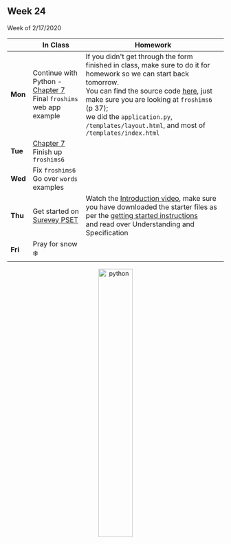 <meta http-equiv="refresh" content="300"/>

## Week 24  
Week of 2/17/2020 

  |       |In Class               |Homework   |
  |-------|---------              |---------  |
  |**Mon**|Continue with Python - [Chapter 7](/ap/curriculum/7/)<br>Final `froshims` web app example  |If you didn't get through the form finished in class, make sure to do it for homework so we can start back tomorrow.<br>You can find the source code [here](https://cdn.cs50.net/2018/fall/lectures/7/src7.pdf), just make sure you are looking at `froshims6` (p 37);<br>we did the `application.py`, `/templates/layout.html`, and most of `/templates/index.html` |
  |**Tue**|[Chapter 7](/ap/curriculum/7/)<br>Finish up `froshims6` ||
  |**Wed**|Fix `froshims6`<br>Go over `words` examples | |
  |**Thu**|Get started on [Surevey PSET](https://docs.cs50.net/2019/ap/problems/survey/survey.html) |Watch the [Introduction video](https://docs.cs50.net/2019/ap/problems/survey/survey.html#introduction), make sure you have downloaded the starter files as per the [getting started instructions](https://docs.cs50.net/2019/ap/problems/survey/survey.html#getting-started)<br>and read over Understanding and Specification |
  |**Fri**|Pray for snow :snowflake: | |

<div style="text-align:center">
<img src="https://cdn.lynda.com/course/661773/661773-637122005058334771-16x9.jpg" alt="python" width="40%">

</div>
